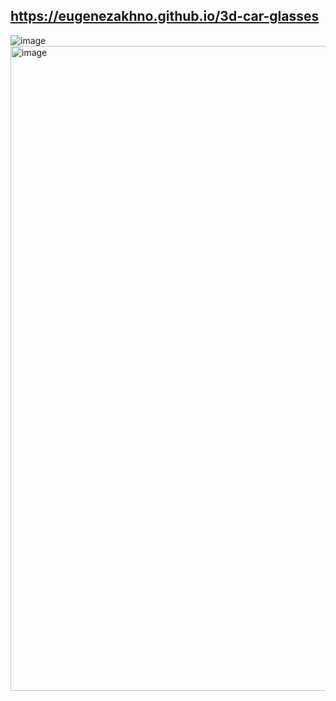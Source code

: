 https://eugenezakhno.github.io/3d-car-glasses
----
![image](https://github.com/EugeneZakhno/3d-car-glasses/assets/30446748/0cba18f6-6ff4-4ab2-b920-8322a61cbeb6)
<img width="1032" alt="image" src="https://github.com/EugeneZakhno/3d-car-glasses/assets/30446748/39c61faf-af56-4e22-bb0e-6266707c1bdc">

